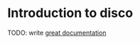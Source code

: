 # Introduction to disco

TODO: write [great documentation](http://jacobian.org/writing/great-documentation/what-to-write/)
